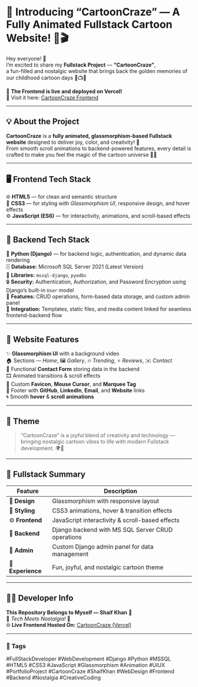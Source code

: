 # 🎨 Introducing **“CartoonCraze”** — A Fully Animated Fullstack Cartoon Website! 🌈🎬  

Hey everyone! 👋  
I’m excited to share my **Fullstack Project** — **“CartoonCraze”**,  
a fun-filled and nostalgic website that brings back the golden memories of our childhood cartoon days 🐰📺✨  

🚀 **The Frontend is live and deployed on Vercel!**  
🔗 Visit it here: [CartoonCraze Frontend](https://fullstack-django-website-the-fronte.vercel.app/)  

---

## 💡 **About the Project**  

**CartoonCraze** is a **fully animated, glassmorphism-based Fullstack website** designed to deliver joy, color, and creativity! 🌟  
From smooth scroll animations to backend-powered features, every detail is crafted to make you feel the magic of the cartoon universe 🎨🚀  

---

## 🖥️ **Frontend Tech Stack**  

🌐 **HTML5** — for clean and semantic structure  
🎨 **CSS3** — for styling with *Glassmorphism UI*, responsive design, and hover effects  
⚙️ **JavaScript (ES6)** — for interactivity, animations, and scroll-based effects  

---

## 💾 **Backend Tech Stack**  

🐍 **Python (Django)** — for backend logic, authentication, and dynamic data rendering  
🗄️ **Database:** Microsoft SQL Server 2021 (Latest Version)  
🧩 **Libraries:** `mssql-django`, `pyodbc`  
🔒 **Security:** Authentication, Authorization, and Password Encryption using Django’s built-in `User` model  
🧠 **Features:** CRUD operations, form-based data storage, and custom admin panel  
📁 **Integration:** Templates, static files, and media content linked for seamless frontend-backend flow  

---

## 🎨 **Website Features**  

✨ **Glassmorphism UI** with a background video  
🏠 Sections — *Home*, 🖼️ *Gallery*, 🔥 *Trending*, ⭐ *Reviews*, ✉️ *Contact*  
📩 Functional **Contact Form** storing data in the backend  
🎞️ Animated transitions & scroll effects  
🎯 Custom **Favicon**, **Mouse Cursor**, and **Marquee Tag**  
🔗 Footer with **GitHub**, **LinkedIn**, **Email**, and **Website** links  
🌀 Smooth **hover** & **scroll animations**  

---

## 💬 **Theme**  

> “CartoonCraze” is a joyful blend of creativity and technology —  
> bringing nostalgic cartoon vibes to life with modern Fullstack development. 🌍💫  

---

## 🧰 **Fullstack Summary**  

| Feature | Description |
|---------|-------------|
| 💎 **Design** | Glassmorphism with responsive layout |
| 🎨 **Styling** | CSS3 animations, hover & transition effects |
| ⚙️ **Frontend** | JavaScript interactivity & scroll-based effects |
| 💾 **Backend** | Django backend with MS SQL Server CRUD operations |
| 🧩 **Admin** | Custom Django admin panel for data management |
| 🧠 **Experience** | Fun, joyful, and nostalgic cartoon theme |

---

## 👨‍💻 **Developer Info**  

**This Repository Belongs to Myself — Shaif Khan** 💫  
🎯 *Tech Meets Nostalgia!* 🚀  
🌐 **Live Frontend Hosted On:** [CartoonCraze (Vercel)](https://fullstack-django-website-the-fronte.vercel.app/)  

---

### 📢 **Tags**  

#FullStackDeveloper #WebDevelopment #Django #Python #MSSQL #HTML5 #CSS3 #JavaScript #Glassmorphism #Animation #UIUX #PortfolioProject #CartoonCraze #ShaifKhan #WebDesign #Frontend #Backend #Nostalgia #CreativeCoding
